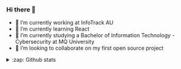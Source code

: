 ### Hi there 👋

<!--
**draekien/draekien** is a ✨ _special_ ✨ repository because its `README.md` (this file) appears on your GitHub profile.

Here are some ideas to get you started:

- 🔭 I’m currently working on ...
- 🌱 I’m currently learning ...
- 👯 I’m looking to collaborate on ...
- 🤔 I’m looking for help with ...
- 💬 Ask me about ...
- 📫 How to reach me: ...
- 😄 Pronouns: ...
- ⚡ Fun fact: ...
-->
- 🔭 I’m currently working at InfoTrack AU
- 🌱 I’m currently learning React
- 🤔 I’m currently studying a Bachelor of Information Technology - Cybersecurity at MQ University
- 👯 I’m looking to collaborate on my first open source project

<details>
  <summary>:zap: Github stats</summary>
  <img align="left" alt="william's github stats" src="https://github-readme-stats-git-master.draekien.vercel.app/api?username=Draekien&show_icons=true&hide_border=true&count_private=true&theme=material-palenight"/>
 </details>
